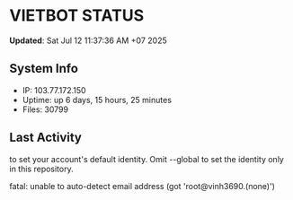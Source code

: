 # VIETBOT STATUS
**Updated**: Sat Jul 12 11:37:36 AM +07 2025

## System Info
- IP: 103.77.172.150
- Uptime: up 6 days, 15 hours, 25 minutes
- Files: 30799

## Last Activity

to set your account's default identity.
Omit --global to set the identity only in this repository.

fatal: unable to auto-detect email address (got 'root@vinh3690.(none)')
